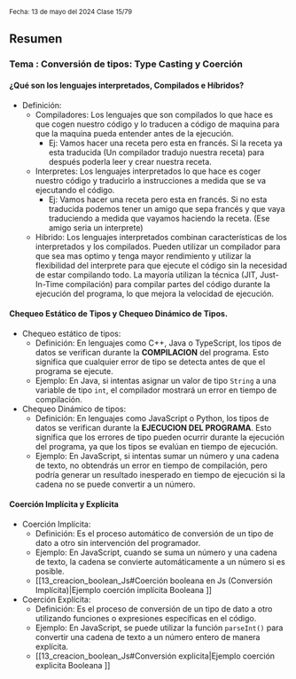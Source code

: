 <sub> Fecha: 13 de mayo del 2024 </sub>
<sub> Clase 15/79 </sub>
## Resumen
### Tema : Conversión de tipos: Type Casting y Coerción

#### ¿Qué son los lenguajes interpretados, Compilados e Híbridos?

- Definición: 
	- Compiladores: Los lenguajes que son compilados lo que hace es que cogen nuestro código y lo traducen a código de maquina para que la maquina pueda entender antes de la ejecución.
		- Ej: Vamos hacer una receta pero esta en francés. Si la receta ya esta traducida (Un compilador tradujo nuestra receta) para después poderla leer y crear nuestra receta.
	- Interpretes: Los lenguajes interpretados lo que hace es coger nuestro código y traducirlo a instrucciones a medida que se va ejecutando el código.  
		- Ej: Vamos hacer una receta pero esta en francés. Si no esta traducida podemos tener un amigo que sepa francés y que vaya traduciendo a medida que vayamos haciendo la receta. (Ese amigo seria un interprete)
	- Hibrido: Los lenguajes interpretados combinan características de los interpretados y los compilados. Pueden utilizar un compilador para que sea mas optimo y tenga mayor rendimiento y utilizar la flexibilidad del interprete para que ejecute el código sin la necesidad de estar compilando todo. La mayoría utilizan la técnica (JIT, Just-In-Time compilación) para compilar partes del código durante la ejecución del programa, lo que mejora la velocidad de ejecución.
#### Chequeo Estático de Tipos  y Chequeo Dinámico de Tipos.

- Chequeo estático de tipos:
	- Definición: En lenguajes como C++, Java o TypeScript, los tipos de datos se verifican durante la **COMPILACION** del programa. Esto significa que cualquier error de tipo se detecta antes de que el programa se ejecute.
	- Ejemplo: En Java, si intentas asignar un valor de tipo `String` a una variable de tipo `int`, el compilador mostrará un error en tiempo de compilación.
- Chequeo Dinámico de tipos:
	- Definición: En lenguajes como JavaScript o Python, los tipos de datos se verifican durante la **EJECUCION DEL PROGRAMA**. Esto significa que los errores de tipo pueden ocurrir durante la ejecución del programa, ya que los tipos se evalúan en tiempo de ejecución.
	- Ejemplo: En JavaScript, si intentas sumar un número y una cadena de texto, no obtendrás un error en tiempo de compilación, pero podría generar un resultado inesperado en tiempo de ejecución si la cadena no se puede convertir a un número.

#### Coerción Implícita y Explícita

- Coerción Implícita:
    - Definición: Es el proceso automático de conversión de un tipo de dato a otro sin intervención del programador.
    - Ejemplo: En JavaScript, cuando se suma un número y una cadena de texto, la cadena se convierte automáticamente a un número si es posible.
    - [[13_creacion_boolean_Js#Coerción booleana en Js (Conversión Implícita)|Ejemplo coerción implícita Booleana ]]
- Coerción Explícita:
    - Definición: Es el proceso de conversión de un tipo de dato a otro utilizando funciones o expresiones específicas en el código.
    - Ejemplo: En JavaScript, se puede utilizar la función `parseInt()` para convertir una cadena de texto a un número entero de manera explícita.
    - [[13_creacion_boolean_Js#Conversión explicita|Ejemplo coerción explicita Booleana ]]